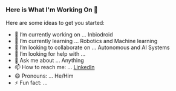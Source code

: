 ### Here is What I'm Working On 👋

Here are some ideas to get you started:

- 🔭 I’m currently working on ... Inbiodroid
- 🌱 I’m currently learning ... Robotics and Machine learning
- 👯 I’m looking to collaborate on ... Autonomous and AI Systems
- 🤔 I’m looking for help with ... 
- 💬 Ask me about ... Anything
- 📫 How to reach me: ... [LinkedIn](https://www.linkedin.com/in/crisvr/)
- 😄 Pronouns: ... He/Him
- ⚡ Fun fact: ... 
